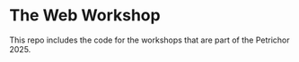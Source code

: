 # The Web Workshop
This repo includes the code for the workshops that are part of the Petrichor 2025.